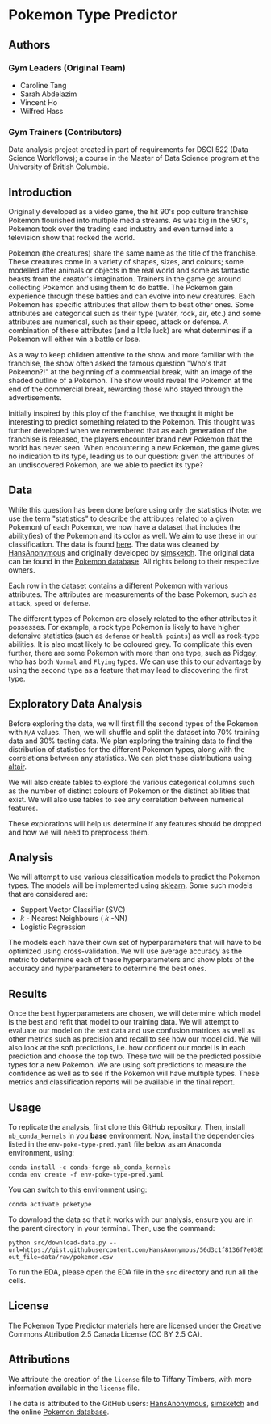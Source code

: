 # Pokemon Type Predictor

## Authors

### Gym Leaders (Original Team)

- Caroline Tang
- Sarah Abdelazim
- Vincent Ho
- Wilfred Hass

### Gym Trainers (Contributors)

Data analysis project created in part of requirements for DSCI 522 (Data Science Workflows); a course in the Master of Data Science program at the University of British Columbia.

## Introduction

Originally developed as a video game, the hit 90's pop culture franchise Pokemon flourished into multiple media streams. As was big in the 90's, Pokemon took over the trading card industry and even turned into a television show that rocked the world.

Pokemon (the creatures) share the same name as the title of the franchise. These creatures come in a variety of shapes, sizes, and colours; some modelled after animals or objects in the real world and some as fantastic beasts from the creator's imagination. Trainers in the game go around collecting Pokemon and using them to do battle. The Pokemon gain experience through these battles and can evolve into new creatures. Each Pokemon has specific attributes that allow them to beat other ones. Some attributes are categorical such as their type (water, rock, air, etc.) and some attributes are numerical, such as their speed, attack or defense. A combination of these attributes (and a little luck) are what determines if a Pokemon will either win a battle or lose.

As a way to keep children attentive to the show and more familiar with the franchise, the show often asked the famous question "Who's that Pokemon?!" at the beginning of a commercial break, with an image of the shaded outline of a Pokemon. The show would reveal the Pokemon at the end of the commercial break, rewarding those who stayed through the advertisements.

Initially inspired by this ploy of the franchise, we thought it might be interesting to predict something related to the Pokemon. This thought was further developed when we remembered that as each generation of the franchise is released, the players encounter brand new Pokemon that the world has never seen. When encountering a new Pokemon, the game gives no indication to its type, leading us to our question: given the attributes of an undiscovered Pokemon, are we able to predict its type?

## Data

While this question has been done before using only the statistics (Note: we use the term "statistics" to describe the attributes related to a given Pokemon) of each Pokemon, we now have a dataset that includes the ability(ies) of the Pokemon and its color as well. We aim to use these in our classification. The data is found [here](https://gist.github.com/HansAnonymous/56d3c1f8136f7e0385cc781cf18d486c). The data was cleaned by [HansAnonymous](https://gist.github.com/HansAnonymous) and originally developed by [simsketch](https://gist.github.com/simsketch). The original data can be found in the [Pokemon database](https://pokemondb.net/pokedex). All rights belong to their respective owners.

Each row in the dataset contains a different Pokemon with various attributes. The attributes are measurements of the base Pokemon, such as `attack`, `speed` or `defense`.

The different types of Pokemon are closely related to the other attributes it possesses. For example, a rock type Pokemon is likely to have higher defensive statistics (such as `defense` or `health points`) as well as rock-type abilities. It is also most likely to be coloured grey. To complicate this even further, there are some Pokemon with more than one type, such as Pidgey, who has both `Normal` and `Flying` types. We can use this to our advantage by using the second type as a feature that may lead to discovering the first type.

## Exploratory Data Analysis

Before exploring the data, we will first fill the second types of the Pokemon with `N/A` values. Then, we will shuffle and split the dataset into 70% training data and 30% testing data. We plan exploring the training data to find the distribution of statistics for the different Pokemon types, along with the correlations between any statistics. We can plot these distributions using [altair](https://altair-viz.github.io/).

We will also create tables to explore the various categorical columns such as  the number of distinct colours of Pokemon or the distinct abilities that exist. We will also use tables to see any correlation between numerical features.

These explorations will help us determine if any features should be dropped and how we will need to preprocess them.

## Analysis

We will attempt to use various classification models to predict the Pokemon types. The models will be implemented using [sklearn](https://scikit-learn.org/stable/index.html). Some such models that are considered are:

- Support Vector Classifier (SVC)
- $k$ - Nearest Neighbours ( $k$ -NN)
- Logistic Regression

The models each have their own set of hyperparameters that will have to be optimized using cross-validation. We will use average accuracy as the metric to determine each of these hyperparameters and show plots of the accuracy and hyperparameters to determine the best ones.

## Results

Once the best hyperparameters are chosen, we will determine which model is the best and refit that model to our training data. We will attempt to evaluate our model on the test data and use confusion matrices as well as other metrics such as precision and recall to see how our model did. We will also look at the soft predictions, i.e. how confident our model is in each prediction and choose the top two. These two will be the predicted possible types for a new Pokemon. We are using soft predictions to measure the confidence as well as to see if the Pokemon will have multiple types. These metrics and classification reports will be available in the final report.

## Usage

To replicate the analysis, first clone this GitHub repository. Then, install `nb_conda_kernels` in you **base** environment. Now, install the dependencies listed in the `env-poke-type-pred.yaml` file below as an Anaconda environment, using:

```console
conda install -c conda-forge nb_conda_kernels
conda env create -f env-poke-type-pred.yaml
```

You can switch to this environment using:

```console
conda activate poketype
```

To download the data so that it works with our analysis, ensure you are in the parent directory in your terminal. Then, use the command:

```console
python src/download-data.py --url=https://gist.githubusercontent.com/HansAnonymous/56d3c1f8136f7e0385cc781cf18d486c/raw/f91faec7cb2fd08b3c28debf917a576c225d8174/pokemon.csv out_file=data/raw/pokemon.csv
```

To run the EDA, please open the EDA file in the `src` directory and run all the cells.

## License

The Pokemon Type Predictor materials here are licensed under the Creative Commons Attribution 2.5 Canada License (CC BY 2.5 CA).

## Attributions

We attribute the creation of the `license` file to Tiffany Timbers, with more information available in the `license` file.

The data is attributed to the GitHub users: [HansAnonymous](https://gist.github.com/HansAnonymous/56d3c1f8136f7e0385cc781cf18d486c), [simsketch](https://gist.github.com/simsketch) and the online [Pokemon database](https://pokemondb.net/pokedex).
